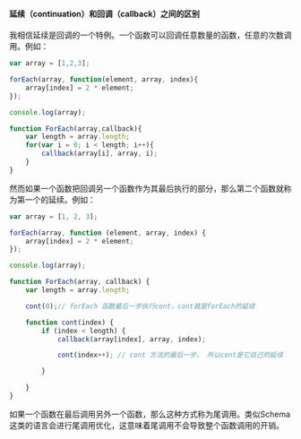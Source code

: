 #### 延续（continuation）和回调（callback）之间的区别

我相信延续是回调的一个特例。一个函数可以回调任意数量的函数，任意的次数调用。例如：
```javascript
var array = [1,2,3];

forEach(array, function(element, array, index){
    array[index] = 2 * element;
});

console.log(array);

function ForEach(array,callback){
    var length = array.length;
    for(var i = 0; i < length; i++){
        callback(array[i], array, i);
    }
}
```

然而如果一个函数把回调另一个函数作为其最后执行的部分，那么第二个函数就称为第一个的延续。例如：

```javascript
var array = [1, 2, 3];

forEach(array, function (element, array, index) {
    array[index] = 2 * element;
});

console.log(array);

function ForEach(array, callback) {
    var length = array.length;

    cont(0);// forEach 函数最后一步执行cont，cont就是forEach的延续

    function cont(index) {
        if (index < length) {
            callback(array[index], array, index);

            cont(index++); // cont 方法的最后一步， 所以cont是它自己的延续

        }

    }
}

```
如果一个函数在最后调用另外一个函数，那么这种方式称为尾调用。类似Schema这类的语言会进行尾调用优化，这意味着尾调用不会导致整个函数调用的开销。

